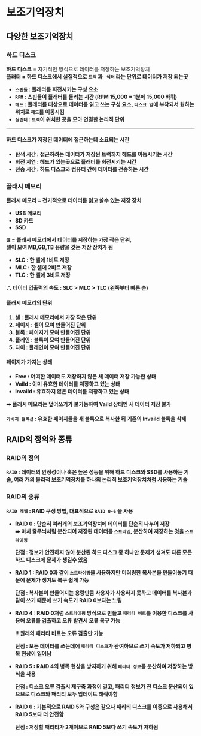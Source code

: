 # 보조기억장치

## 다양한 보조기억장치

### 하드 디스크

<strong>하드 디스크</strong> = 자기적인 방식으로 데이터를 저장하는 보조기억장치<br>
<strong>플래터<strong> = 하드 디스크에서 실질적으로 <code>트랙</code> 과 <code> 섹터</code> 라는 단위로 데이터가 저장 되는곳<br>
<ul>
  <li><code>스핀들</code> : 플래터를 회전시키는 구성 요소</li>
  <li><code>RPM</code> : 스핀들이 플래터를 돌리는 시간 (RPM 15,000 =  1분에 15,000 바퀴)
  <li><code>헤드</code> : 플래터를 대상으로 데이터를 읽고 쓰는 구성 요소, <code>디스크 암</code>에 부착되서 원하는 위치로 <code>헤드</code>를 이동시킴</li>
  <li><code>실린더</code> : <code>트랙</code>이 위치한 곳을 모아 연결한 논리적 단위
</ul>

---

<h4>하드 디스크가 저장된 데이터에 접근하는데 소요되는 시간</h4>
<ul>
  <li>탐색 시간 : 접근하려는 데이터가 저장된 트랙까지 헤드를 이동시키는 시간</li>
  <li>회전 지연 : 헤드가 있는곳으로 플래터를 회전시키는 시간</li>
  <li>전송 시간 : 하드 디스크와 컴퓨터 간에 데이터를 전송하는 시간</li>
</ul>

### 플래시 메모리

<strong>플래시 메모리</strong> = 전기적으로 데이터를 읽고 쓸수 있는 저장 장치<br>
<ul>
  <li>USB 메모리</li>
  <li>SD 카드</li>
  <li>SSD</li>
</ul>

<code>셀</code> = 플래시 메모리에서 데이터를 저장하는 가장 작은 단위,<br>
셀이 모여 MB,GB,TB 용량을 갖는 저장 장치가 됨

<ul>
  <li>SLC : 한 셀에 1비트 저장</li>
  <li>MLC : 한 셀에 2비트 저장</li>
  <li>TLC : 한 셀에 3비트 저장</li>
</ul>

∴ 데이터 입출력의 속도 : SLC > MLC > TLC (왼쪽부터 빠른 순)

<h4>플래시 메모리의 단위</h4>
<ol>
  <li>셀 : 플래시 메모리에서 가장 작은 단위</li>
  <li>페이지 : 셀이 모여 만들어진 단위</li>
  <li>블록 : 페이지가 모여 만들어진 단위</li>
  <li>플레인 : 블록이 모여 만들어진 단위</li>
  <li>다이 : 플레인이 모여 만들어진 단위</li>
</ol>

<h4>페이지가 가지는 상태</h4>
<ul>
  <li>Free : 어떠한 데이터도 저장하지 않은 새 데이터 저장 가능한 상태</li>
  <li>Vaild : 이미 유효한 데이터를 저장하고 있는 상태</li>
  <li>Invaild : 유효하지 않은 데이터를 저장하고 있는 상태</li>
</ul>

➡️ 플래시 메모리는 덮어쓰기가 불가능하여 Vaild 상태엔 새 데이터 저장 불가

<code>가비지 컬렉션</code> : 유효한 페이지들을 새 블록으로 복사한 뒤 기존의 Invaild 블록을 삭제

## RAID의 정의와 종류

### RAID의 정의

<code>RAID</code> : 데이터의 안정성이나 혹은 높은 성능을 위해 하드 디스크와 SSD를 사용하는 기술, 여러 개의 물리적 보조기억장치를 하나의 논리적 보조기억장치처럼 사용하는 기술

### RAID의 종류

<code>RAID 레벨</code> :  RAID 구성 방법, 대표적으로 `RAID 0~6` 을 사용

<ul>
  <li>RAID 0 : 단순히 여러개의 보조기억장치에 데이터를 단순히 나누어 저장<br>
  ➡️ 마치 줄무늬처럼 분산되어 저장된 데이터를 <code>스트라입</code>, 분산하여 저장하는 것을 <code>스트라이핑</code>

단점 : 정보가 안전하지 않아 분산된 하드 디스크 중 하나만 문제가 생겨도 다른 모든 하드 디스크에 문제가 생길수 있음</li>
<li>RAID 1 : RAID 0과 같이 <code>스트라이핑</code>을 사용하지만 미러링한 복사본을 만들어놓기 때문에 문제가 생겨도 복구 쉽게 가능

단점 : 복사본이 만들어지는 용량만큼 사용자가 사용하지 못하고 데이터를 복사본과 같이 쓰기 때문에 쓰기 속도가 RAID 0보다는 느림</li>
  <li>RAID 4 : RAID 0처럼 <code>스트라이핑</code> 방식으로 만들고 
<code>패리티 비트</code>를 이용한 디스크를 사용해 오류를 검출하고 오류 발견시 오류 복구 가능

‼️ 원래의 패리티 비트는 오류 검출만 가능

단점 : 모든 데이터를 쓰는데에 <code>패리티 디스크</code>가 관여하므로 쓰기 속도가 저하되고 병목 현상이 일어남</li>
<li>RAID 5 : RAID 4의 병목 현상을 방지하기 위해 <code>패리티 정보</code>를 분산하여 저장하는 방식을 사용

  단점 : 디스크 오류 검출시 재구축 과정이 길고, 패리티 정보가 전 디스크 분산되어 있으므로 디스크와 패리티 모두 업데이트 해줘야함</li>
  <li>RAID 6 : 기본적으로 RAID 5와 구성은 같으나 패리티 디스크를 이중으로 사용해서 RAID 5보다 더 안전함

  단점 : 저장할 패리티가 2개이므로 RAID 5보다 쓰기 속도가 저하됨</li>
  </ul>


